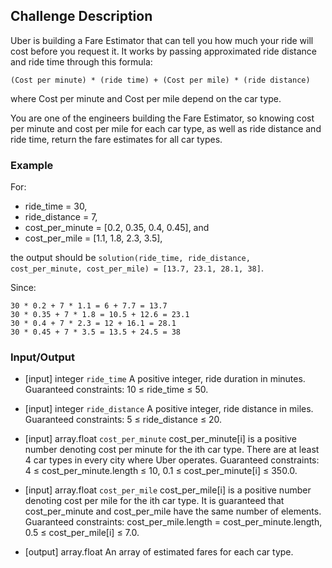 ## Challenge Description

Uber is building a Fare Estimator that can tell you how much your ride will cost before you request it. It works by passing approximated ride distance and ride time through this formula:

    (Cost per minute) * (ride time) + (Cost per mile) * (ride distance)

where Cost per minute and Cost per mile depend on the car type.

You are one of the engineers building the Fare Estimator, so knowing cost per minute and cost per mile for each car type, as well as ride distance and ride time, return the fare estimates for all car types.

### Example

For:

- ride_time = 30,
- ride_distance = 7,
- cost_per_minute = [0.2, 0.35, 0.4, 0.45], and
- cost_per_mile = [1.1, 1.8, 2.3, 3.5],

the output should be `solution(ride_time, ride_distance, cost_per_minute, cost_per_mile) = [13.7, 23.1, 28.1, 38]`.

Since:

    30 * 0.2 + 7 * 1.1 = 6 + 7.7 = 13.7
    30 * 0.35 + 7 * 1.8 = 10.5 + 12.6 = 23.1
    30 * 0.4 + 7 * 2.3 = 12 + 16.1 = 28.1
    30 * 0.45 + 7 * 3.5 = 13.5 + 24.5 = 38

### Input/Output

- [input] integer `ride_time`
A positive integer, ride duration in minutes.
Guaranteed constraints: 10 ≤ ride_time ≤ 50.

- [input] integer `ride_distance`
A positive integer, ride distance in miles.
Guaranteed constraints: 5 ≤ ride_distance ≤ 20.

- [input] array.float `cost_per_minute`
cost_per_minute[i] is a positive number denoting cost per minute for the ith car type. There are at least 4 car types in every city where Uber operates.
Guaranteed constraints: 4 ≤ cost_per_minute.length ≤ 10, 0.1 ≤ cost_per_minute[i] ≤ 350.0.

- [input] array.float `cost_per_mile`
cost_per_mile[i] is a positive number denoting cost per mile for the ith car type. It is guaranteed that cost_per_minute and cost_per_mile have the same number of elements.
Guaranteed constraints: cost_per_mile.length = cost_per_minute.length, 0.5 ≤ cost_per_mile[i] ≤ 7.0.

- [output] array.float
An array of estimated fares for each car type.